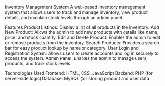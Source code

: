 Inventory Management System
A web-based inventory management system that allows users to track and manage inventory, view product details, and maintain stock levels through an admin panel.

Features
Product Listings: Display a list of all products in the inventory.
Add New Product: Allows the admin to add new products with details like name, price, and stock quantity.
Edit and Delete Product: Enables the admin to edit or remove products from the inventory.
Search Products: Provides a search bar for easy product lookup by name or category.
User Login and Registration System: Allows users to create accounts and log in securely to access the system.
Admin Panel: Enables the admin to manage users, products, and track stock levels.

Technologies Used
Frontend: HTML, CSS, JavaScript
Backend: PHP (for server-side logic)
Database: MySQL (for storing product and user data
